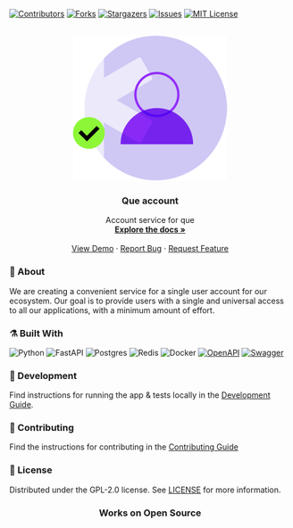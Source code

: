 [![Contributors][contributors-shield]][contributors-url]
[![Forks][forks-shield]][forks-url]
[![Stargazers][stars-shield]][stars-url]
[![Issues][issues-shield]][issues-url]
[![MIT License][license-shield]][license-url]

<!-- PROJECT LOGO -->

<br />
<div align="center">
  <a href="https://github.com/QueGroup">
    <img src="https://github.com/QueGroup/que-account/raw/main/images/logo.svg" alt="logo">
  </a>

<h3 align="center">Que account</h3>

<p align="center">
    Account service for que
    <br />
    <a href="https://github.com/QueGroup/que-account/tree/main/docs"><strong>Explore the docs »</strong></a>
    <br />
    <br />
    <a href="https://github.com/QueGroup/que-account">View Demo</a>
    ·
    <a href="https://github.com/QueGroup/que-account/issues">Report Bug</a>
    ·
    <a href="https://github.com/QueGroup/que-account/issues">Request Feature</a>
  </p>
</div>

<!-- ABOUT THE PROJECT -->

### 🧐 About

We are creating a convenient service for a single user account for our ecosystem. Our goal is to provide users with a
single and universal access to all our applications, with a minimum amount of effort.

### ⚗️ Built With

![Python](https://img.shields.io/badge/python-3670A0?style=for-the-badge&logo=python&logoColor=ffdd54)
![FastAPI](https://img.shields.io/badge/FastAPI-005571?style=for-the-badge&logo=fastapi)
![Postgres](https://img.shields.io/badge/postgres-%23316192.svg?style=for-the-badge&logo=postgresql&logoColor=white)
![Redis](https://img.shields.io/badge/redis-%23DD0031.svg?style=for-the-badge&logo=redis&logoColor=white)
![Docker](https://img.shields.io/badge/docker-%230db7ed.svg?style=for-the-badge&logo=docker&logoColor=white)
[![OpenAPI](https://img.shields.io/badge/openapi-6BA539?style=for-the-badge&logo=openapi-initiative&logoColor=fff)](https://www.openapis.org/)
[![Swagger](https://img.shields.io/badge/-Swagger-%23Clojure?style=for-the-badge&logo=swagger&logoColor=white)](https://swagger.io/)

<!-- GETTING STARTED -->

### 🔨 Development

Find instructions for running the app & tests locally in the [Development Guide](development.md).

<!-- CONTRIBUTING -->

### 👥 Contributing

Find the instructions for contributing in the [Contributing Guide](../CONTRIBUTING.md)

<!-- LICENSE -->

### 📄 License

Distributed under the GPL-2.0 license. See [LICENSE](../LICENSE) for more information.

<h3 align="center">Works on Open Source</h3>

[contributors-shield]: https://img.shields.io/github/contributors/QueGroup/que-account.svg?style=for-the-badge

[contributors-url]: https://github.com/QueGroup/que-account/graphs/contributors

[forks-shield]: https://img.shields.io/github/forks/QueGroup/que-account.svg?style=for-the-badge

[forks-url]: https://github.com/QueGroup/que-account/network/members

[issues-shield]: https://img.shields.io/github/issues/QueGroup/que-account.svg?style=for-the-badge

[issues-url]: https://github.com/QueGroup/que-account/issues

[license-shield]: https://img.shields.io/github/license/QueGroup/que-account.svg?style=for-the-badge

[license-url]: https://github.com/QueGroup/que-account/blob/master/LICENSE

[stars-shield]: https://img.shields.io/github/stars/QueGroup/que-account.svg?style=for-the-badge

[stars-url]: https://github.com/QueGroup/que-account/stargazers
